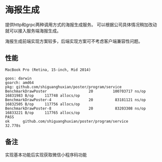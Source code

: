 # 海报生成
提供http和grpc两种调用方式的海报生成服务。
可以根据公司具体情况稍加改动就可以接入服务端海报生成。

海报生成前端实现方案较多，后端实现方案可不考虑客户端兼容性问题。

## 性能
```
MacBook Pro (Retina, 15-inch, Mid 2014)

goos: darwin
goarch: amd64
pkg: github.com/shiguanghuxian/poster/program/service
BenchmarkDrawPoster                   20         100703717 ns/op        16831983 B/op     117748 allocs/op
BenchmarkDrawPoster-4                 20          83181121 ns/op        16832505 B/op     117756 allocs/op
BenchmarkDrawPoster-8                 20          83203308 ns/op        16833221 B/op     117765 allocs/op
PASS
ok      github.com/shiguanghuxian/poster/program/service        32.778s
```

## 备注
实现基本功能后实现获取微信小程序码功能

